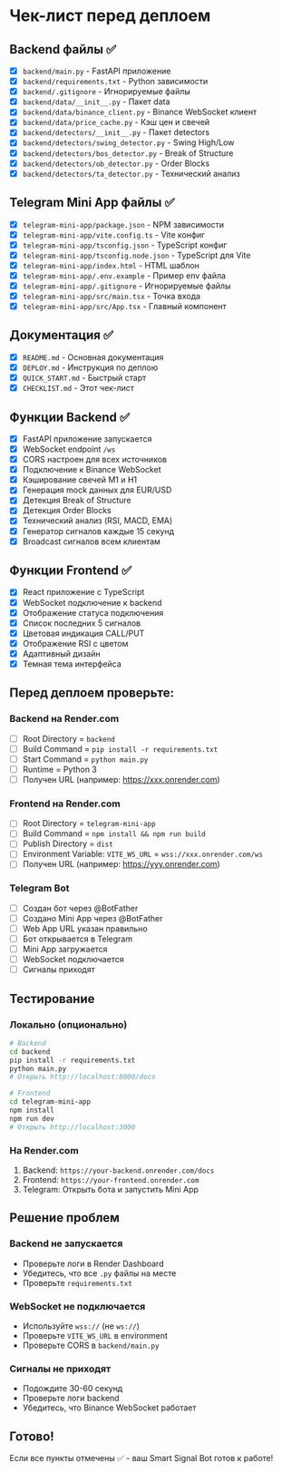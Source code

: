 # Чек-лист перед деплоем

## Backend файлы ✅

- [x] `backend/main.py` - FastAPI приложение
- [x] `backend/requirements.txt` - Python зависимости
- [x] `backend/.gitignore` - Игнорируемые файлы
- [x] `backend/data/__init__.py` - Пакет data
- [x] `backend/data/binance_client.py` - Binance WebSocket клиент
- [x] `backend/data/price_cache.py` - Кэш цен и свечей
- [x] `backend/detectors/__init__.py` - Пакет detectors
- [x] `backend/detectors/swing_detector.py` - Swing High/Low
- [x] `backend/detectors/bos_detector.py` - Break of Structure
- [x] `backend/detectors/ob_detector.py` - Order Blocks
- [x] `backend/detectors/ta_detector.py` - Технический анализ

## Telegram Mini App файлы ✅

- [x] `telegram-mini-app/package.json` - NPM зависимости
- [x] `telegram-mini-app/vite.config.ts` - Vite конфиг
- [x] `telegram-mini-app/tsconfig.json` - TypeScript конфиг
- [x] `telegram-mini-app/tsconfig.node.json` - TypeScript для Vite
- [x] `telegram-mini-app/index.html` - HTML шаблон
- [x] `telegram-mini-app/.env.example` - Пример env файла
- [x] `telegram-mini-app/.gitignore` - Игнорируемые файлы
- [x] `telegram-mini-app/src/main.tsx` - Точка входа
- [x] `telegram-mini-app/src/App.tsx` - Главный компонент

## Документация ✅

- [x] `README.md` - Основная документация
- [x] `DEPLOY.md` - Инструкция по деплою
- [x] `QUICK_START.md` - Быстрый старт
- [x] `CHECKLIST.md` - Этот чек-лист

## Функции Backend ✅

- [x] FastAPI приложение запускается
- [x] WebSocket endpoint `/ws`
- [x] CORS настроен для всех источников
- [x] Подключение к Binance WebSocket
- [x] Кэширование свечей M1 и H1
- [x] Генерация mock данных для EUR/USD
- [x] Детекция Break of Structure
- [x] Детекция Order Blocks
- [x] Технический анализ (RSI, MACD, EMA)
- [x] Генератор сигналов каждые 15 секунд
- [x] Broadcast сигналов всем клиентам

## Функции Frontend ✅

- [x] React приложение с TypeScript
- [x] WebSocket подключение к backend
- [x] Отображение статуса подключения
- [x] Список последних 5 сигналов
- [x] Цветовая индикация CALL/PUT
- [x] Отображение RSI с цветом
- [x] Адаптивный дизайн
- [x] Темная тема интерфейса

## Перед деплоем проверьте:

### Backend на Render.com
- [ ] Root Directory = `backend`
- [ ] Build Command = `pip install -r requirements.txt`
- [ ] Start Command = `python main.py`
- [ ] Runtime = Python 3
- [ ] Получен URL (например: https://xxx.onrender.com)

### Frontend на Render.com
- [ ] Root Directory = `telegram-mini-app`
- [ ] Build Command = `npm install && npm run build`
- [ ] Publish Directory = `dist`
- [ ] Environment Variable: `VITE_WS_URL` = `wss://xxx.onrender.com/ws`
- [ ] Получен URL (например: https://yyy.onrender.com)

### Telegram Bot
- [ ] Создан бот через @BotFather
- [ ] Создано Mini App через @BotFather
- [ ] Web App URL указан правильно
- [ ] Бот открывается в Telegram
- [ ] Mini App загружается
- [ ] WebSocket подключается
- [ ] Сигналы приходят

## Тестирование

### Локально (опционально)
```bash
# Backend
cd backend
pip install -r requirements.txt
python main.py
# Открыть http://localhost:8000/docs

# Frontend
cd telegram-mini-app
npm install
npm run dev
# Открыть http://localhost:3000
```

### На Render.com
1. Backend: `https://your-backend.onrender.com/docs`
2. Frontend: `https://your-frontend.onrender.com`
3. Telegram: Открыть бота и запустить Mini App

## Решение проблем

### Backend не запускается
- Проверьте логи в Render Dashboard
- Убедитесь, что все `.py` файлы на месте
- Проверьте `requirements.txt`

### WebSocket не подключается
- Используйте `wss://` (не `ws://`)
- Проверьте `VITE_WS_URL` в environment
- Проверьте CORS в `backend/main.py`

### Сигналы не приходят
- Подождите 30-60 секунд
- Проверьте логи backend
- Убедитесь, что Binance WebSocket работает

## Готово!

Если все пункты отмечены ✅ - ваш Smart Signal Bot готов к работе!

